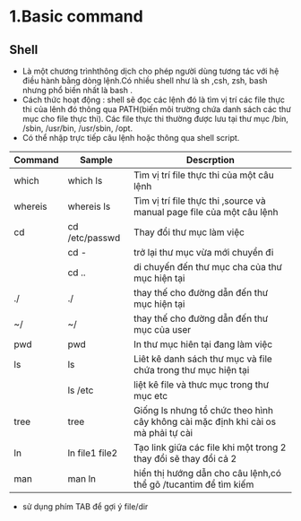 # 1.Basic command
## Shell
* Là một chương trìnhthông dịch cho phép người dùng tương tác với hệ điều hành bằng dòng lệnh.Có nhiều shell như là sh ,csh, zsh, bash nhưng phổ biến nhất là bash .
* Cách thức hoạt động : shell sẽ đọc các lệnh đó là tìm vị trí các file thực thi của lênh đó thông qua PATH(biến môi trường chứa danh sách các thư mục cho file thực thi). Các file thực thi thường được lưu tại thư mục /bin, /sbin, /usr/bin, /usr/sbin, /opt.
* Có thể nhập trực tiếp câu lệnh hoặc thông qua shell script.

| Command |Sample| Descrption |
|---------|------|------------|
|which |which ls|Tìm vị trí file thực thi của một câu lệnh|
|whereis |whereis ls |Tìm vị trí file thực thi ,source và manual page file của một câu lệnh |
|cd	|cd /etc/passwd|Thay đổi thư mục làm việc|
||cd -|trở lại thư mục vừa mới chuyển đi|
||cd ..|di chuyến đến thư mục cha của thư mục hiện tại|
|./|./|thay thế cho đường dẫn đến thư mục hiện tại|
|~/|~/|thay thế cho đường dẫn đến thư mục của user|
|pwd|pwd	|In thư mục hiên tại đang làm việc|
|ls	|ls |Liêt kê danh sách thư mục và file chứa trong thư mục hiện tại|
||ls /etc|liệt kê file và thưc mục trong thư mục etc|
|tree|tree|Giống ls nhưng tổ chức theo hình cây không cài mặc định khi cài os mà phải tự cài|
|ln|ln file1 file2|Tạo link giữa các file khi một trong 2 thay đổi sẽ thay đổi cả 2|
|man|man ln|hiển thị hướng dẫn cho câu lệnh,có thể gõ /tucantim để tìm kiếm |
* sử dụng phím TAB để gợi ý file/dir
